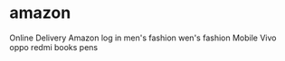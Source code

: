 # amazon
Online  Delivery Amazon log in
men's fashion
wen's fashion
Mobile Vivo oppo redmi
books pens
